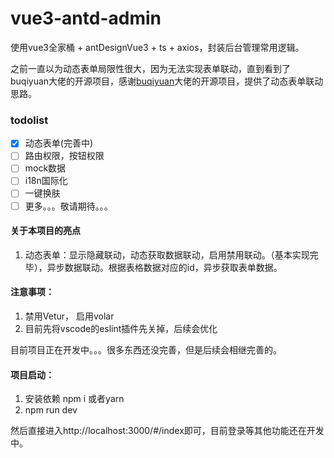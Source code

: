 # vue3-antd-admin
使用vue3全家桶 + antDesignVue3 + ts + axios，封装后台管理常用逻辑。

之前一直以为动态表单局限性很大，因为无法实现表单联动，直到看到了buqiyuan大佬的开源项目，感谢<a href='https://github.com/buqiyuan/vue3-antd-admin'>buqiyuan</a>大佬的开源项目，提供了动态表单联动思路。

### todolist
- [x] 动态表单(完善中)
- [ ] 路由权限，按钮权限
- [ ] mock数据
- [ ] i18n国际化
- [ ] 一键换肤
- [ ] 更多。。。敬请期待。。。

#### 关于本项目的亮点
1. 动态表单：显示隐藏联动，动态获取数据联动，启用禁用联动。（基本实现完毕），异步数据联动。根据表格数据对应的id，异步获取表单数据。


#### 注意事项：
1. 禁用Vetur， 启用volar
2. 目前先将vscode的eslint插件先关掉，后续会优化


目前项目正在开发中。。。很多东西还没完善，但是后续会相继完善的。


#### 项目启动：
1. 安装依赖 npm i 或者yarn
2. npm run dev

然后直接进入http://localhost:3000/#/index即可，目前登录等其他功能还在开发中。